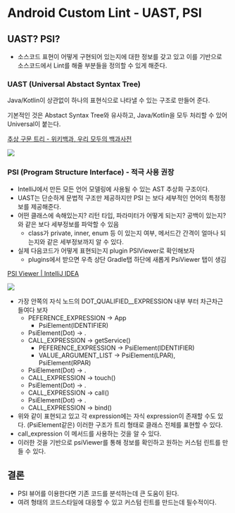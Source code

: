 # Android Custom Lint - UAST, PSI

## UAST? PSI?

- 소스코드 표현이 어떻게 구현되어 있는지에 대한 정보를 갖고 있고 이를 기반으로 소스코드에서 Lint를 해줄 부분들을 정의할 수 있게 해준다.

### UAST (Universal Abstact Syntax Tree)

Java/Kotlin이 상관없이 하나의 표현식으로 나타낼 수 있는 구조로 만들어 준다.

기본적인 것은 Abstact Syntax Tree와 유사하고, Java/Kotlin을 모두 처리할 수 있어 Universal이 붙는다.

[추상 구문 트리 - 위키백과, 우리 모두의 백과사전](https://ko.wikipedia.org/wiki/추상_구문_트리)

<img src="https://user-images.githubusercontent.com/58923717/132084270-f6c66743-a005-475b-90ab-31b50b8e2ce4.png">

### PSI (Program Structure Interface) - 적극 사용 권장

- IntelliJ에서 만든 모든 언어 모델링에 사용될 수 있는 AST 추상화 구조이다.
- UAST는 단순하게 문법적 구조만 제공하지만 PSI 는 보다 세부적인 언어의 특정정보를 제공해준다.
- 어떤 클래스에 속해있는지? 리턴 타입, 파라미터가 어떻게 되는지? 공백이 있는지?와 같은 보다 세부정보를 파악할 수 있음
  - class가 private, inner, enum 등 이 있는지 여부, 메서드간 간격이 얼마나 되는지와 같은 세부정보까지 알 수 있다.
- 실제 다음코드가 어떻게 표현되는지 plugin PSIViewer로 확인해보자
  - plugins에서 받으면 우측 상단 Gradle탭 하단에 새롭게 PsiViewer 탭이 생김

[PSI Viewer | IntelliJ IDEA](https://www.jetbrains.com/help/idea/psi-viewer.html)

<img src="https://user-images.githubusercontent.com/58923717/132084290-0c1e0149-79ec-4098-bd83-d07ac154776a.png">

- 가장 안쪽의 자식 노드의 DOT_QUALIFIED__EXPRESSION 내부 부터 차근차근 들여다 보자
  - PEFERENCE_EXPRESSION → App
    - PsiElement(IDENTIFIER)
  - PsiElement(Dot) → .
  - CALL_EXPRESSION → getService()
    - PEFERENCE_EXPRESSION → PsiElement(IDENTIFIER)
    - VALUE_ARGUMENT_LIST → PsiElement(LPAR), PsiElement(RPAR)
  - PsiElement(Dot) → .
  - CALL_EXPRESSION → touch()
  - PsiElement(Dot) → .
  - CALL_EXPRESSION → call()
  - PsiElement(Dot) → .
  - CALL_EXPRESSION → bind()
- 위와 같이 표현되고 있고 각 expression에는 자식 expression이 존재할 수도 있다. (PsiElement같은) 이러한 구조가 트리 형태로 클래스 전체를 표현할 수 있다.
- call_expression 이 메서드를 사용하는 것을 알 수 있다.
- 이러한 것을 기반으로 psiViewer를 통해 정보를 확인하고 원하는 커스텀 린트를 만들 수 있다.

## 결론

- PSI 뷰어를 이용한다면 기존 코드를 분석하는데 큰 도움이 된다.
- 여려 형태의 코드스타일에 대응할 수 있고 커스텀 린트를 만드는데 필수적이다.